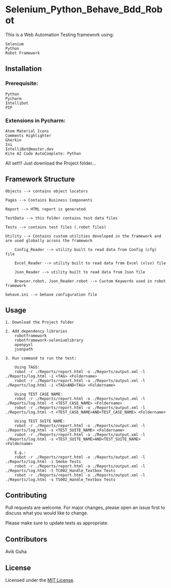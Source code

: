 # Selenium_Python_Behave_Bdd_Robot

This is a Web Automation Testing framework using:

    Selenium
    Python
    Robot Framework

## Installation

### Prerequisite:

    Python
    Pycharm
    Intellibot
    PIP

### Extensions in Pycharm:

    Atom Material Icons
    Comments Highlighter
    Gherkin
    Ini
    IntelliBot@master.dev
    Kite AI Code AutoComplete: Python

All set!!! Just download the Project folder...

## Framework Structure

    Objects --> contains object locators

    Pages --> Contains Business Components

    Report --> HTML report is generated

    TestData --> this folder contains test data files

    Tests --> contains test files (.robot files)

    Utility --> Contains custom utilities developed in the framework and are used globally across the framework

        Config_Reader --> utility built to read data from Config (cfg) file

        Excel_Reader --> utility built to read data from Excel (xlsx) file

        Json_Reader --> utility built to read data from Json file

        Browser.robot, Json_Reader.robot --> Custom Keywords used in robot framework

    behave.ini --> behave configuration file

## Usage

    1. Download the Project folder

    2. Add dependency libraries
        robotframework
        robotframework-seleniumlibrary
        openpyxl
        jsonpath

    3. Run command to run the test:

        Using TAGS:
        robot -r ./Reports/report.html -o ./Reports/output.xml -l ./Reports/log.html -i <TAG> <Foldername>
        robot -r ./Reports/report.html -o ./Reports/output.xml -l ./Reports/log.html -i <TAG>AND<TAG> <Foldername>
        
        Using TEST CASE NAME:
        robot -r ./Reports/report.html -o ./Reports/output.xml -l ./Reports/log.html -t <TEST_CASE_NAME> <Foldername>
        robot -r ./Reports/report.html -o ./Reports/output.xml -l ./Reports/log.html -t <TEST_CASE_NAME>AND<TEST_CASE_NAME> <Foldername>
        
        Using TEST SUITE NAME:
        robot -r ./Reports/report.html -o ./Reports/output.xml -l ./Reports/log.html -s <TEST_SUITE_NAME> <Foldername>
        robot -r ./Reports/report.html -o ./Reports/output.xml -l ./Reports/log.html -s <TEST_SUITE_NAME>AND<TEST_SUITE_NAME> <Foldername>
        
        E.g.:
        robot -r ./Reports/report.html -o ./Reports/output.xml -l ./Reports/log.html -i Smoke Tests
        robot -r ./Reports/report.html -o ./Reports/output.xml -l ./Reports/log.html -t TC002_Handle_Textbox Tests
        robot -r ./Reports/report.html -o ./Reports/output.xml -l ./Reports/log.html -s TS002_Handle_Textbox Tests

## Contributing

   Pull requests are welcome. For major changes, please open an issue first to discuss what you would like to change.

   Please make sure to update tests as appropriate.

## Contributors

   Avik Guha

## License

   Licensed under the [MIT License](LICENSE).
